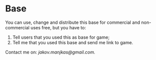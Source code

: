 Base
====
<p>You can use, change and distribute this base for commercial and non-commercial uses free, but you have to:</p>
<ol>
<li>Tell users that you used this as base for game;</li>
<li>Tell me that you used this base and send me link to game.</li>
</ol>
<p>Contact me on: <i>jakov.manjkas@gmail.com.</i></p>
